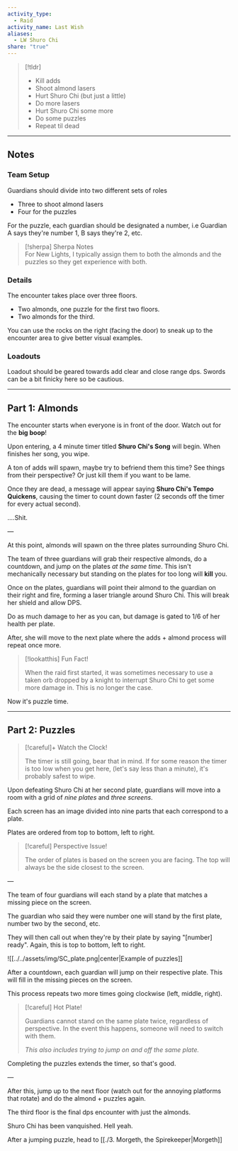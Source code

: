 ```yaml
---  
activity_type:  
  - Raid  
activity_name: Last Wish  
aliases:  
  - LW Shuro Chi  
share: "true"  
---  
```

  
> [!tldr]  
> - Kill adds  
> - Shoot almond lasers  
> - Hurt Shuro Chi (but just a little)  
> - Do more lasers  
> - Hurt Shuro Chi some more  
> - Do some puzzles  
> - Repeat til dead  
  
---  
  
## Notes  
  
### Team Setup  
  
Guardians should divide into two different sets of roles  
- Three to shoot almond lasers  
- Four for the puzzles  
  
For the puzzle, each guardian should be designated a number, i.e Guardian A says they're number 1, B says they're 2, etc.  
  
> [!sherpa] Sherpa Notes  
> For New Lights, I typically assign them to both the almonds and the puzzles so they get experience with both.  
  
### Details  
  
The encounter takes place over three floors.  
 - Two almonds, one puzzle for the first two floors.  
 - Two almonds for the third.  
  
You can use the rocks on the right (facing the door) to sneak up to the encounter area to give better visual examples.  
  
### Loadouts  
  
Loadout should be geared towards add clear and close range dps. Swords can be a bit finicky here so be cautious.  
  
----  
  
## Part 1: Almonds  
  
The encounter starts when everyone is in front of the door. Watch out for the **big boop**!  
  
Upon entering, a 4 minute timer titled **Shuro Chi's Song** will begin. When finishes her song, you wipe.  
  
A ton of adds will spawn, maybe try to befriend them this time? See things from their perspective? Or just kill them if you want to be lame.  
  
Once they are dead, a message will appear saying **Shuro Chi's Tempo Quickens**, causing the timer to count down faster (2 seconds off the timer for every actual second).  
  
....Shit.  
  
—  
  
At this point, almonds will spawn on the three plates surrounding Shuro Chi.  
  
The team of three guardians will grab their respective almonds, do a countdown, and jump on the plates *at the same time*. This isn't mechanically necessary but standing on the plates for too long will **kill** you.  
  
Once on the plates, guardians will point their almond to the guardian on their right and fire, forming a laser triangle around Shuro Chi. This will break her shield and allow DPS.  
  
Do as much damage to her as you can, but damage is gated to 1/6 of her health per plate.  
  
After, she will move to the next plate where the adds + almond process will repeat once more.  
  
> [!lookatthis] Fun Fact!  
>  
> When the raid first started, it was sometimes necessary to use a taken orb dropped by a knight to interrupt Shuro Chi to get some more damage in. This is no longer the case.  
  
Now it's puzzle time.  
  
----  
  
## Part 2: Puzzles  
  
> [!careful]+ Watch the Clock!  
>  
> The timer is still going, bear that in mind. If for some reason the timer is too low when you get here, (let's say less than a minute), it's probably safest to wipe.  
  
Upon defeating Shuro Chi at her second plate, guardians will move into a room with a grid of *nine plates* and *three screens*.  
  
Each screen has an image divided into nine parts that each correspond to a plate.  
  
Plates are ordered from top to bottom, left to right.  
  
> [!careful] Perspective Issue!  
>  
> The order of plates is based on the screen you are facing. The top will always be the side closest to the screen.  
  
—  
  
The team of four guardians will each stand by a plate that matches a missing piece on the screen.  
  
The guardian who said they were number one will stand by the first plate, number two by the second, etc.  
  
They will then call out when they're by their plate by saying "\[number] ready". Again, this is top to bottom, left to right.  
  
![[../../assets/img/SC_plate.png|center|Example of puzzles]]  
  
After a countdown, each guardian will jump on their respective plate. This will fill in the missing pieces on the screen.  
  
This process repeats two more times going clockwise (left, middle, right).  
  
> [!careful] Hot Plate!  
>  
> Guardians cannot stand on the same plate twice, regardless of perspective. In the event this happens, someone will need to switch with them.  
>  
> *This also includes trying to jump on and off the same plate.*  
  
Completing the puzzles extends the timer, so that's good.  
  
—  
  
After this, jump up to the next floor (watch out for the annoying platforms that rotate) and do the almond + puzzles again.  
  
The third floor is the final dps encounter with just the almonds.  
  
Shuro Chi has been vanquished. Hell yeah.  
  
After a jumping puzzle, head to [[./3. Morgeth, the Spirekeeper|Morgeth]]